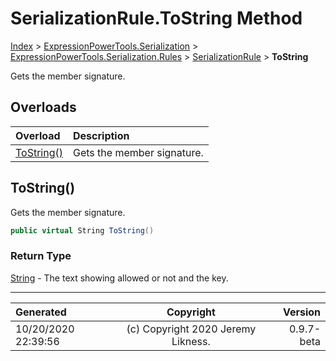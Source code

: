﻿# SerializationRule.ToString Method

[Index](../index.md) > [ExpressionPowerTools.Serialization](ExpressionPowerTools.Serialization.a.md) > [ExpressionPowerTools.Serialization.Rules](ExpressionPowerTools.Serialization.Rules.n.md) > [SerializationRule](ExpressionPowerTools.Serialization.Rules.SerializationRule.cs.md) > **ToString**

Gets the member signature.

## Overloads

| Overload | Description |
| :-- | :-- |
| [ToString()](#tostring) | Gets the member signature. |
## ToString()

Gets the member signature.

```csharp
public virtual String ToString()
```

### Return Type

 [String](https://docs.microsoft.com/dotnet/api/system.string)  - The text showing allowed or not and the key.



---

| Generated | Copyright | Version |
| :-- | :-: | --: |
| 10/20/2020 22:39:56 | (c) Copyright 2020 Jeremy Likness. | 0.9.7-beta |
